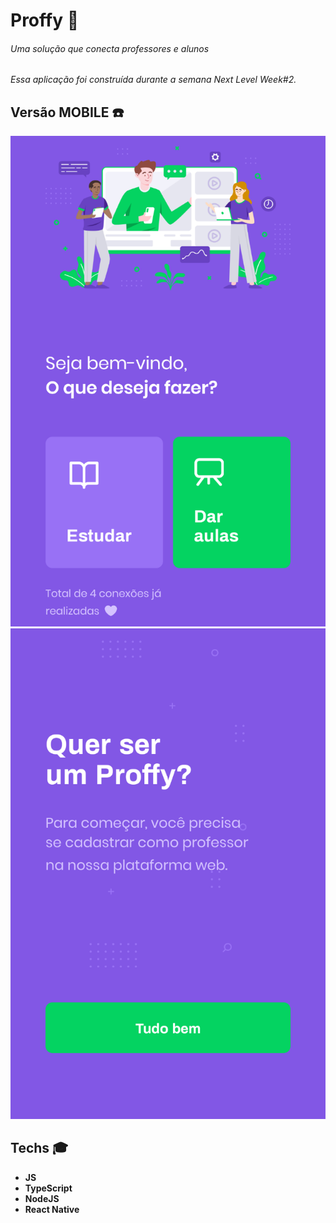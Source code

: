 # Proffy :green_heart:

###### Uma solução que conecta professores e alunos

*Essa aplicação foi construída durante a semana Next Level Week#2.*

## Versão MOBILE :phone:
<p align= "center">
<img src= "screen/img1.png" >
<img src= "screen/img2.png" >
</p>

## Techs :mortar_board:
- **JS**
- **TypeScript**
- **NodeJS**
- **React Native**
